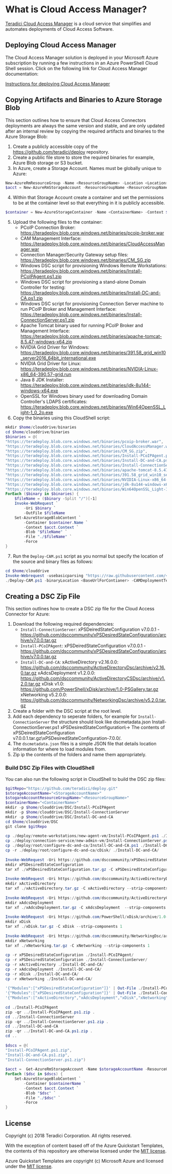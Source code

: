# What is Cloud Access Manager? #

[Teradici Cloud Access Manager](https://www.teradici.com/products/cloud-access/cloud-access-manager)
is a cloud service that simplifies and automates
deployments of Cloud Access Software.

## Deploying Cloud Access Manager ##

The Cloud Access Manager solution is deployed in your Microsoft Azure
subscription by running a few instructions in an Azure PowerShell
Cloud Shell session. Click on the following link for Cloud Access
Manager documentation:

[Instructions for deploying Cloud Access Manager](http://www.teradici.com/web-help/pcoip_cloud_access_manager/current/)

## Copying Artifacts and Binaries to Azure Storage Blob
This section outlines how to ensure that Cloud Access Connectors deployments are always the same version and stable, and are only updated after an internal review by copying the required artifacts and binaries to the Azure Storage Blob:

1. Create a publicly accessible copy of the https://github.com/teradici/deploy repository.
2. Create a public file store to store the required binaries for example, Azure Blob storage or S3 bucket. 
3. In Azure, create a Storage Account. Names must be globally unique to Azure:
```PowerShell
New-AzureRmResourceGroup -Name <ResourceGroupName> -Location <Location>
$acct = New-AzureRmStorageAccount -ResourceGroupName <ResourceGroupName> -AccountName <StorageAccountName> -Location <Location> -SKuName "Standard_LRS" -EnableHttpsTrafficOnly $false
```
4. Within that Storage Account create a container and set the permissions to be at the container level so that everything in it is publicly accessible.
```PowerShell
$container = New-AzureStorageContainer -Name <ContainerName> -Context $acct.Context -ErrorAction Stop -Permission Container
```
5. Upload the following files to the container:
    - PCoIP Connection Broker: https://teradeploy.blob.core.windows.net/binaries/pcoip-broker.war
    - CAM Management Interface: https://teradeploy.blob.core.windows.net/binaries/CloudAccessManager.war
    - Connection Manager/Security Gateway setup files: https://teradeploy.blob.core.windows.net/binaries/CM_SG.zip
    - Windows DSC script for provisioning Windows Remote Workstations: https://teradeploy.blob.core.windows.net/binaries/Install-PCoIPAgent.ps1.zip
    - Windows DSC script for provisioning a stand-alone Domain Controller for testing: https://teradeploy.blob.core.windows.net/binaries/Install-DC-and-CA.ps1.zip
    - Windows DSC script for provisioning Connection Server machine to run PCoIP Broker and Management Interface: https://teradeploy.blob.core.windows.net/binaries/Install-ConnectionServer.ps1.zip
    - Apache Tomcat binary used for running PCoIP Broker and Management Interface: https://teradeploy.blob.core.windows.net/binaries/apache-tomcat-8.5.47-windows-x64.zip
    - NVIDIA Grid Driver for Windows: https://teradeploy.blob.core.windows.net/binaries/391.58_grid_win10_server2016_64bit_international.exe
    - NVIDIA Grid Driver for Linux: https://teradeploy.blob.core.windows.net/binaries/NVIDIA-Linux-x86_64-390.57-grid.run
    - Java 8 JDK Installer: https://teradeploy.blob.core.windows.net/binaries/jdk-8u144-windows-x64.exe
    - OpenSSL for Windows binary used for downloading Domain Controller's LDAPS certificates: https://teradeploy.blob.core.windows.net/binaries/Win64OpenSSL_Light-1_0_2o.exe
6. Copy the binaries using this CloudShell script:
```PowerShell
mkdir $home/clouddrive/binaries
cd $home/clouddrive/binaries
$binaries = @(
"https://teradeploy.blob.core.windows.net/binaries/pcoip-broker.war",
"https://teradeploy.blob.core.windows.net/binaries/CloudAccessManager.war",
"https://teradeploy.blob.core.windows.net/binaries/CM_SG.zip",
"https://teradeploy.blob.core.windows.net/binaries/Install-PCoIPAgent.ps1.zip",
"https://teradeploy.blob.core.windows.net/binaries/Install-DC-and-CA.ps1.zip",
"https://teradeploy.blob.core.windows.net/binaries/Install-ConnectionServer.ps1.zip",
"https://teradeploy.blob.core.windows.net/binaries/apache-tomcat-8.5.47-windows-x64.zip",
"https://teradeploy.blob.core.windows.net/binaries/391.58_grid_win10_server2016_64bit_international.exe",
"https://teradeploy.blob.core.windows.net/binaries/NVIDIA-Linux-x86_64-390.57-grid.run",
"https://teradeploy.blob.core.windows.net/binaries/jdk-8u144-windows-x64.exe",
"https://teradeploy.blob.core.windows.net/binaries/Win64OpenSSL_Light-1_0_2o.exe")
ForEach ($binary in $binaries) {
    $fileName = ($binary -Split "/")[-1]
    Invoke-WebRequest `
        -Uri $binary `
        -OutFile $fileName
    Set-AzureStorageBlobContent `
        -Container $container.Name `
        -Context $acct.Context `
        -Blob "$fileName" `
        -File "./$fileName" `
        -Force
}
```
7. Run the `Deploy-CAM.ps1` script as you normal but specify the location of the source and binary files as follows:
```PowerShell
cd $home/clouddrive
Invoke-Webrequest -usebasicparsing "https://raw.githubusercontent.com/<yourGithubAccount>/deploy/master/Deploy-CAM.ps1" -OutFile Deploy-CAM.ps1
./Deploy-CAM.ps1 -binaryLocation <BaseUrlForContianer> -CAMDeploymentTemplateURI "https://raw.githubusercontent.com/<yourGithubAccount>/deploy/master/azuredeploy.json"
```

## Creating a DSC Zip File
This section outlines how to create a DSC zip file for the Cloud Access Connector for Azure:

1. Download the following required dependencies:
    - `Install-ConnectionServer`: 
        xPSDeiredStateConfiguration v7.0.0.1 - https://github.com/dsccommunity/xPSDesiredStateConfiguration/archive/v7.0.0.tar.gz
    - `Install-PCoIPAgent`: 
        xPSDeiredStateConfiguration v7.0.0.1 - https://github.com/dsccommunity/xPSDesiredStateConfiguration/archive/v7.0.0.tar.gz
    - `Install-DC-and-CA`: 
        xActiveDirectory v2.16.0.0: https://github.com/dsccommunity/ActiveDirectoryDsc/archive/v2.16.0.tar.gz
        xAdcsDeployment v1.2.0.0: https://github.com/dsccommunity/ActiveDirectoryCSDsc/archive/v1.2.0.tar.gz
        xDisk v1.0: https://github.com/PowerShell/xDisk/archive/1.0-PSGallery.tar.gz
        xNetworking v5.2.0.0: https://github.com/dsccommunity/NetworkingDsc/archive/v5.2.0.tar.gz
2. Create a folder with the DSC script at the root level.
3. Add each dependency to seperate folders, for example for `Install-ConnectionServer` the structure should look like dscmetadata.json Install-ConnectionServer.ps1
xPSDesiredStateConfiguration\→ The contents of xPSDeiredStateConfiguration v7.0.0.1.tar.gz\xPSDesiredStateConfiguration-7.0.0/.
3. The `dscmetadata.json` files is a simple JSON file that details location information for where to load modules from.
4. Zip ip the contents of the folders and name them appropriately. 

### Build DSC Zip Files with CloudShell
You can also run the following script in CloudShell to build the DSC zip files:

```PowerShell
$gitRepo="https://github.com/teradici/deploy.git"
$storageAccountName="<StorageAccountName>"
$stogareAccountResourceGroupName="<ResourceGroupName>"
$containerName="<ContainerName>"
mkdir -p $home/clouddrive/DSC/Install-PCoIPAgent
mkdir -p $home/clouddrive/DSC/Install-ConnectionServer
mkdir -p $home/clouddrive/DSC/Install-DC-and-CA
cd $home/clouddrive/DSC
git clone $gitRepo
 
cp ./deploy/remote-workstations/new-agent-vm/Install-PCoIPAgent.ps1 ./Install-PCoIPAgent/
cp ./deploy/connection-service/new-admin-vm/Install-ConnectionServer.ps1 ./Install-ConnectionServer/
cp ./deploy/root/configure-dc-and-ca/Install-DC-and-CA.ps1 ./Install-DC-and-CA/
cp -r ./deploy/root/configure-dc-and-ca/cDisk/ ./Install-DC-and-CA/
 
Invoke-WebRequest -Uri https://github.com/dsccommunity/xPSDesiredStateConfiguration/archive/v7.0.0.tar.gz -OutFile xPSDesiredStateConfiguration.tar.gz
mkdir xPSDesiredStateConfiguration
tar xf ./xPSDesiredStateConfiguration.tar.gz -C xPSDesiredStateConfiguration --strip-components 1
 
Invoke-WebRequest -Uri https://github.com/dsccommunity/ActiveDirectoryDsc/archive/v2.16.0.tar.gz -OutFile xActiveDirectory.tar.gz
mkdir xActiveDirectory
tar xf ./xActiveDirectory.tar.gz -C xActiveDirectory --strip-components 1
 
Invoke-WebRequest -Uri https://github.com/dsccommunity/ActiveDirectoryCSDsc/archive/v1.2.0.tar.gz -OutFile xAdcsDeployment.tar.gz
mkdir xAdcsDeployment
tar xf ./xAdcsDeployment.tar.gz -C xAdcsDeployment  --strip-components 1
 
Invoke-WebRequest -Uri https://github.com/PowerShell/xDisk/archive/1.0-PSGallery.tar.gz -OutFile xDisk.tar.gz
mkdir xDisk
tar xf ./xDisk.tar.gz -C xDisk --strip-components 1
 
Invoke-WebRequest -Uri https://github.com/dsccommunity/NetworkingDsc/archive/v5.2.0.tar.gz -OutFile xNetworking.tar.gz
mkdir xNetworking
tar xf ./xNetworking.tar.gz -C xNetworking --strip-components 1
 
cp -r xPSDesiredStateConfiguration ./Install-PCoIPAgent/
cp -r xPSDesiredStateConfiguration ./Install-ConnectionServer/
cp -r xActiveDirectory ./Install-DC-and-CA/
cp -r xAdcsDeployment ./Install-DC-and-CA/
cp -r xDisk ./Install-DC-and-CA/
cp -r xNetworking ./Install-DC-and-CA/
 
'{"Modules":["xPSDesiredStateConfiguration"]}' | Out-File ./Install-PCoIPAgent/dscmetadata.json
'{"Modules":["xPSDesiredStateConfiguration"]}' | Out-File ./Install-ConnectionServer/dscmetadata.json
'{"Modules":["xActiveDirectory","xAdcsDeployment","xDisk","xNetworking","cDisk"]}' | Out-File ./Install-DC-and-CA/dscmetadata.json
  
cd ./Install-PCoIPAgent
zip -qr ../Install-PCoIPAgent.ps1.zip .
cd ../Install-ConnectionServer
zip -qr ../Install-ConnectionServer.ps1.zip .
cd ../Install-DC-and-CA
zip -qr ../Install-DC-and-CA.ps1.zip .
cd ..
 
$dscs = @(
"Install-PCoIPAgent.ps1.zip",
"Install-DC-and-CA.ps1.zip",
"Install-ConnectionServer.ps1.zip")
 
$acct =  Get-AzureRmStorageAccount -Name $storageAccountName -ResourceGroupName $stogareAccountResourceGroupName
ForEach ($dsc in $dscs) {
    Set-AzureStorageBlobContent `
        -Container $containerName `
        -Context $acct.Context `
        -Blob "$dsc" `
        -File "./$dsc" `
        -Force
}
```


## License ##

Copyright (c) 2018 Teradici Corporation. All rights reserved.

With the exception of content based off of the Azure Quickstart Templates, the contents of this repository are otherwise licensed under the [MIT license](./LICENSE.md).

Azure Quickstart Templates are copyright (c) Microsoft Azure and licensed under the [MIT license](https://github.com/Azure/azure-quickstart-templates/blob/master/LICENSE).
